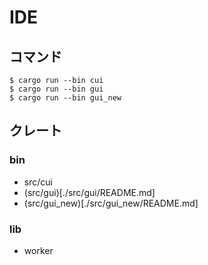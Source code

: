 # IDE

## コマンド

```
$ cargo run --bin cui
$ cargo run --bin gui
$ cargo run --bin gui_new
```

## クレート

### bin

- src/cui
- (src/gui)[./src/gui/README.md]
- (src/gui_new)[./src/gui_new/README.md]

### lib

- worker
